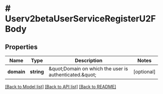 # # Userv2betaUserServiceRegisterU2FBody

## Properties

Name | Type | Description | Notes
------------ | ------------- | ------------- | -------------
**domain** | **string** | \&quot;Domain on which the user is authenticated.\&quot; | [optional]

[[Back to Model list]](../../README.md#models) [[Back to API list]](../../README.md#endpoints) [[Back to README]](../../README.md)
